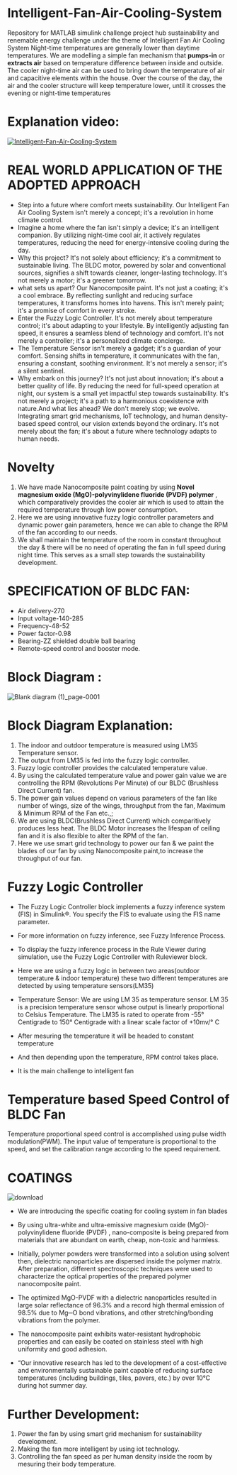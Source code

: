 # Intelligent-Fan-Air-Cooling-System
Repository for MATLAB simulink challenge project hub sustainability and renemable energy challenge under the theme of Intelligent Fan Air Cooling System
Night-time temperatures are generally lower than daytime temperatures. We are modelling a simple fan mechanism that **pumps-in** or **extracts air** based on temperature difference between inside and outside.  
The cooler night-time air can be used to bring down the temperature of air and capacitive elements within the house. Over the course of the day, the air and the cooler structure will keep temperature lower, until it crosses the evening or night-time temperatures

# Explanation video:

[![Intelligent-Fan-Air-Cooling-System](https://img.youtube.com/vi/BMIiCEvg3oU/0.jpg)](https://www.youtube.com/watch?v=BMIiCEvg3oU)



#                                   REAL WORLD APPLICATION OF THE ADOPTED APPROACH 
* Step into a future where comfort meets sustainability. Our Intelligent Fan Air Cooling System isn't merely a concept; it's a revolution in home climate control.
* Imagine a home where the fan isn't simply a device; it's an intelligent companion. By utilizing night-time cool air, it actively regulates temperatures, reducing the need for energy-intensive cooling during the day.
* Why this project? It's not solely about efficiency; it's a commitment to sustainable living. The BLDC motor, powered by solar and conventional sources, signifies a shift towards cleaner, longer-lasting technology. It's not merely a motor; it's a greener tomorrow.
* what sets us apart? Our Nanocomposite paint. It's not just a coating; it's a cool embrace. By reflecting sunlight and reducing surface temperatures, it transforms homes into havens. This isn't merely paint; it's a promise of comfort in every stroke.
* Enter the Fuzzy Logic Controller. It's not merely about temperature control; it's about adapting to your lifestyle. By intelligently adjusting fan speed, it ensures a seamless blend of technology and comfort. It's not merely a controller; it's a personalized climate concierge.
* The Temperature Sensor isn't merely a gadget; it's a guardian of your comfort. Sensing shifts in temperature, it communicates with the fan, ensuring a constant, soothing environment. It's not merely a sensor; it's a silent sentinel.
* Why embark on this journey? It's not just about innovation; it's about a better quality of life. By reducing the need for full-speed operation at night, our system is a small yet impactful step towards sustainability. It's not merely a project; it's a path to a harmonious coexistence with nature.And what lies ahead? We don't merely stop; we evolve. Integrating smart grid mechanisms, IoT technology, and human density-based speed control, our vision extends beyond the ordinary. It's not merely about the fan; it's about a future where technology adapts to human needs.

#                                             Novelty
1. We have made Nanocomposite paint coating by using **Novel magnesium oxide (MgO)-polyvinylidene fluoride (PVDF) polymer** , which comparatively provides the cooler air which is used to attain the required temperature through low power consumption.
2. Here we are using innovative fuzzy logic controller parameters and dynamic power gain parameters, hence we can able to change the RPM of the fan according to our needs.
3. We shall maintain the temperature of the room in constant throughout the day & there will be no need of operating the fan in full speed during night time. This serves as a small step towards the sustainability development. 



#                                          SPECIFICATION OF BLDC FAN:
*	Air delivery-270
*	Input voltage-140-285
*	Frequency-48-52
*	Power factor-0.98
*	Bearing-ZZ shielded double ball bearing
*	Remote-speed control and booster mode.

# Block Diagram :
![Blank diagram (1)_page-0001](https://github.com/yuvieeee/Intelligent-Fan-Air-Cooling-System/assets/114850519/228e26f3-8b1c-4f0a-92e3-33bdc59b00cc)


# Block Diagram Explanation:
1. The indoor and outdoor temperature is measured using LM35 Temperature sensor.
2. The output from LM35 is fed into the fuzzy logic controller.
3. Fuzzy logic controller provides the calculated temperature value.
4. By using the calculated temperature value and power gain value we are controlling the RPM (Revolutions Per Minute) of our BLDC (Brushless Direct Current) fan.
5. The power gain values depend on  various parameters of the fan like number of wings, size of the wings, throughput from the fan, Maximum & Minimum RPM of the Fan etc.,;
6. We are using BLDC(Brushless Direct Current) which comparitively produces less heat. The BLDC Motor increases the lifespan of ceiling fan and it is also flexible to alter the RPM of the fan.
7. Here we use smart grid technology to power our fan & we paint the blades of our fan by using Nanocomposite paint,to increase the throughput of our fan.

#                                           Fuzzy Logic Controller

* The Fuzzy Logic Controller block implements a fuzzy inference system (FIS) in Simulink®. You specify the FIS to evaluate using the FIS name parameter.

* For more information on fuzzy inference, see Fuzzy Inference Process.

* To display the fuzzy inference process in the Rule Viewer during simulation, use the Fuzzy Logic Controller with Ruleviewer block.

* Here we are using a fuzzy logic in between two areas(outdoor temperature & indoor temperature) these two different temperatures are detected by using temperature sensors(LM35)

* Temperature Sensor:
                 We are using LM 35 as temperature sensor. LM 35 is a precision
temperature sensor whose output is linearly proportional to Celsius Temperature. The LM35 is rated to operate from -55° Centigrade to 150° Centigrade with a linear scale factor of +10mv/° C

* After mesuring the temperature it will be headed to constant temperature

* And then depending upon the temperature, RPM control takes place.

* It is the main challenge to intelligent fan 

#                               Temperature based Speed Control of BLDC Fan

Temperature proportional speed control is accomplished using pulse width modulation(PWM). The input value of temperature is proportional to the speed, and set the calibration range according to the speed requirement.

#                                    COATINGS

![download](https://github.com/yuvieeee/Intelligent-Fan-Air-Cooling-System/assets/114850519/cbea4b9c-cd4a-46ee-9249-74cabb418ed0)


* We are introducing the specific coating for cooling system in fan blades

* By using ultra-white and ultra-emissive magnesium oxide (MgO)-polyvinylidene fluoride (PVDF) , nano-composite is being prepared from materials that are abundant on earth, cheap, non-toxic and harmless.

* Initially, polymer powders were transformed into a solution using solvent then, dielectric nanoparticles are dispersed inside the polymer matrix. After preparation, different spectroscopic techniques were used to characterize the optical properties of the prepared polymer nanocomposite paint. 

* The optimized MgO-PVDF with a dielectric nanoparticles resulted in large solar reflectance of 96.3% and a record high thermal emission of 98.5% due to Mg─O bond vibrations, and other stretching/bonding vibrations from the polymer.

* The nanocomposite paint exhibits  water-resistant hydrophobic properties and can easily be coated on stainless steel with high uniformity and good adhesion.

* “Our innovative research has led to the development of a cost-effective and environmentally sustainable paint capable of reducing surface temperatures (including buildings, tiles, pavers, etc.) by over 10°C during hot summer day.

# Further Development:
1. Power the fan by using smart grid mechanism for sustainability development.
2. Making the fan more intelligent by using iot technology.
3. Controlling the fan speed as per human density inside the room by mesuring their body temperature.

